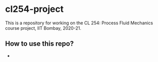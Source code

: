 # cl254-project
This is a repository for working on the CL 254: Process Fluid Mechanics course project, IIT Bombay, 2020-21.
## How to use this repo?
* 

